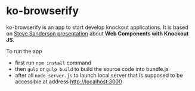 # ko-browserify 

ko-browserify is an app to start develop knockout applications.
It is based on [Steve Sanderson presentation](https://medium.com/@gregbabula/web-components-with-knockout-js-567be782148) about __Web Components with Knockout JS__.

To run the app 
* first run ```npm install``` command
* then ```gulp``` or ```gulp build``` to build the source code into bundle.js
* after all ```node server.js``` to launch local server that is supposed to be accessible at address [http://localhost:3000](http://localhost:3000)
